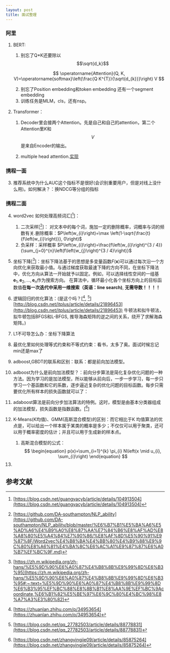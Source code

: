 ```yaml
---
layout: post
title: 面试整理
---
```

### 阿里
1. BERT:

   1. 别忘了Q*K还要除以$$\sqrt{d_k}$$

   $$
   \operatorname{Attention}(Q, K, V)=\operatorname{softmax}\left(\frac{Q K^{T}}{\sqrt{d_{k}}}\right) V
   $$

   2. 别忘了Position embedding和token embedding 还有一个segment embedding
   3. 训练任务是MLM，cls，还有nsp。

2. Transformer：

   1. Decoder里会接两个Attention。先是自己和自己的attention，第二个Attention里$K$和$$V$$是来自Encoder的输出。

   2. multiple head attention.[实现](https://github.com/jadore801120/attention-is-all-you-need-pytorch/blob/master/transformer/SubLayers.py)

### 携程一面
3. 推荐系统中为什么AUC这个指标不是很好(会识别重要用户，但是对线上没什么用)。如何解决？：换NDCG等分组的指标

### 携程二面

4. word2vec 如何处理高频词汇[[^1]]：
   1. 二次采样[[^2]]： 对文本中的每个词，施加一定的删除概率，词概率与词的频数有关.删除概率：$P\left(w_{i}\right)=\max \left(1-\sqrt{\frac{t}{f\left(w_{i}\right)}}, 0\right)$
   2. 负采样：采样概率 $P\left(w_{i}\right)=\frac{f\left(w_{i}\right)^{3 / 4}}{\sum_{j=0}^{n}\left(f\left(w_{j}\right)^{3 / 4}\right)}$
5. 坐标下降[[^3]]：坐标下降法基于的思想是多变量函数$F(\mathbf {x} )$可以通过每次沿一个方向优化来获取最小值。与通过梯度获取最速下降的方向不同，在坐标下降法中，优化方向从算法一开始就予以固定。例如，可以选择线性空间的一组基 $\mathbf {e} _{1},\mathbf {e} _{2},\dots ,\mathbf {e} _{n}$作为搜索方向。 在算法中，循环最小化各个坐标方向上的目标函数值**在每一次迭代中采用一维搜索（英语：line search)**, **无需导数！！！！**

6. 逻辑回归的优化算法：(是这个吗？[[^4], [^5]][http://blog.csdn.net/itplus/article/details/21896453](http://blog.csdn.net/itplus/article/details/21896453) 牛顿法和拟牛顿法，拟牛顿包括BFGS和L-BFGS, 推导海森矩阵的逆之间的关系，绕开了求解海森矩阵。)
7. L1不可导怎么办：坐标下降算法
8. 最优化里如何处理等式约束和不等式约束：看书，太多了奥。面试时候忘记min还是max了
9.  adboost,GBDT的联系和区别：联系：都是前向加法模型。
10. adboost为什么是前向加法模型？：前向分步算法是简化复杂优化问题的一种方法。因为学习的是加法模型，所以能够从前向后，一步一步学习，每一步只学习一个基函数和它的系数，逐步逼近复杂的优化问题的目标函数。每步只需要优化所有样本的损失函数就可以了：
   1. adaboost算法是前向分步加法算法的特例。这时，模型是由基本分类器组成的加法模型，损失函数是指数函数。[[^6]]

11. K-Means(K均值)、GMM(高斯混合模型)的区别：而它相比于K 均值算法的优点是，可以给出一个样本属于某类的概率是多少；不仅仅可以用于聚类，还可以用于概率密度的估计；并且可以用于生成新的样本点。
    1. 高斯混合模型的公式：
       $$
       \begin{equation}
      p(x)=\sum_{i=1}^{k} \pi_{i} N\left(x \mid u_{i}, \sum_{i}\right)
      \end{equation}
       $$ 
 
12. 




## 参考文献

[^1]: [https://blog.csdn.net/guangyacyb/article/details/104913504](https://blog.csdn.net/guangyacyb/article/details/104913504)
      
[^2]: [https://github.com/DA-southampton/NLP_ability](https://github.com/DA-southampton/NLP_ability/blob/master/%E6%B7%B1%E5%BA%A6%E5%AD%A6%E4%B9%A0%E8%87%AA%E7%84%B6%E8%AF%AD%E8%A8%80%E5%A4%84%E7%90%86/%E8%AF%8D%E5%90%91%E9%87%8F/Word2vec%E4%B8%BA%E4%BB%80%E4%B9%88%E9%9C%80%E8%A6%81%E4%BA%8C%E6%AC%A1%E9%87%87%E6%A0%B7%EF%BC%9F.md)

[^3]: [https://zh.m.wikipedia.org/zh-hans/%E5%9D%90%E6%A0%87%E4%B8%8B%E9%99%8D%E6%B3%95](https://zh.m.wikipedia.org/zh-hans/%E5%9D%90%E6%A0%87%E4%B8%8B%E9%99%8D%E6%B3%95#:~:text=%E5%9D%90%E6%A0%87%E4%B8%8B%E9%99%8D%E6%B3%95%EF%BC%88%E8%8B%B1%E8%AA%9E%EF%BC%9Acoordinate,%E6%B1%82%E5%BE%97%E6%9C%80%E4%BC%98%E8%A7%A3%E3%80%82)

[^4]:[https://zhuanlan.zhihu.com/p/34953654](https://zhuanlan.zhihu.com/p/34953654)

[^5]: [https://blog.csdn.net/qq_27782503/article/details/88778831](https://blog.csdn.net/qq_27782503/article/details/88778831)

[^6]: [https://blog.csdn.net/zhangyingjie09/article/details/85875264](https://blog.csdn.net/zhangyingjie09/article/details/85875264)